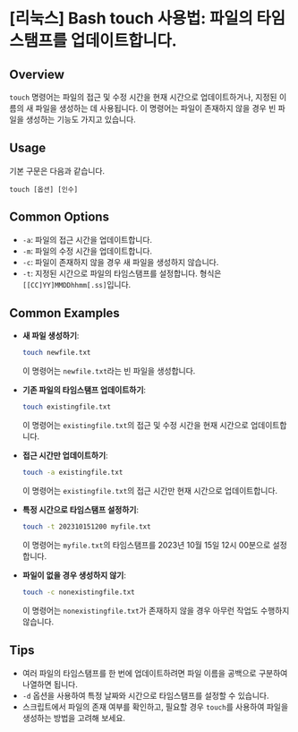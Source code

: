 # [리눅스] Bash touch 사용법: 파일의 타임스탬프를 업데이트합니다.

## Overview
`touch` 명령어는 파일의 접근 및 수정 시간을 현재 시간으로 업데이트하거나, 지정된 이름의 새 파일을 생성하는 데 사용됩니다. 이 명령어는 파일이 존재하지 않을 경우 빈 파일을 생성하는 기능도 가지고 있습니다.

## Usage
기본 구문은 다음과 같습니다.
```
touch [옵션] [인수]
```

## Common Options
- `-a`: 파일의 접근 시간을 업데이트합니다.
- `-m`: 파일의 수정 시간을 업데이트합니다.
- `-c`: 파일이 존재하지 않을 경우 새 파일을 생성하지 않습니다.
- `-t`: 지정된 시간으로 파일의 타임스탬프를 설정합니다. 형식은 `[[CC]YY]MMDDhhmm[.ss]`입니다.

## Common Examples
- **새 파일 생성하기**:
  ```bash
  touch newfile.txt
  ```
  이 명령어는 `newfile.txt`라는 빈 파일을 생성합니다.

- **기존 파일의 타임스탬프 업데이트하기**:
  ```bash
  touch existingfile.txt
  ```
  이 명령어는 `existingfile.txt`의 접근 및 수정 시간을 현재 시간으로 업데이트합니다.

- **접근 시간만 업데이트하기**:
  ```bash
  touch -a existingfile.txt
  ```
  이 명령어는 `existingfile.txt`의 접근 시간만 현재 시간으로 업데이트합니다.

- **특정 시간으로 타임스탬프 설정하기**:
  ```bash
  touch -t 202310151200 myfile.txt
  ```
  이 명령어는 `myfile.txt`의 타임스탬프를 2023년 10월 15일 12시 00분으로 설정합니다.

- **파일이 없을 경우 생성하지 않기**:
  ```bash
  touch -c nonexistingfile.txt
  ```
  이 명령어는 `nonexistingfile.txt`가 존재하지 않을 경우 아무런 작업도 수행하지 않습니다.

## Tips
- 여러 파일의 타임스탬프를 한 번에 업데이트하려면 파일 이름을 공백으로 구분하여 나열하면 됩니다.
- `-d` 옵션을 사용하여 특정 날짜와 시간으로 타임스탬프를 설정할 수 있습니다.
- 스크립트에서 파일의 존재 여부를 확인하고, 필요할 경우 `touch`를 사용하여 파일을 생성하는 방법을 고려해 보세요.